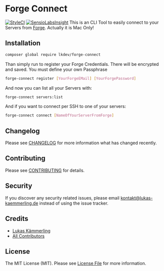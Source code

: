# Forge Connect
[![StyleCI](https://styleci.io/repos/75338534/shield?branch=master)](https://styleci.io/repos/75338534)
[![SensioLabsInsight](https://insight.sensiolabs.com/projects/cd4cd41e-5fd9-4f89-9c4a-d330a658f75a/small.png)](https://insight.sensiolabs.com/projects/cd4cd41e-5fd9-4f89-9c4a-d330a658f75a)
This is an CLI Tool to easily connect to your Servers from [Forge](https://forge.laravel.com). Actually it is Mac Only!
## Installation

```bash
composer global require lkdev/forge-connect
```

Than simply run to register your Forge Credentials. There will be encrypted and saved. You must define your own Passphrase
```bash
forge-connect register [YourForgeEMail] [YourForgePassword]
```
And now you can list all your Servers with:
```bash
forge-connect servers:list
```

And if you want to connect per SSH to one of your servers:
```bash
forge-connect connect [NameOfYourServerFromForge]
```

## Changelog

Please see [CHANGELOG](CHANGELOG.md) for more information what has changed recently.

## Contributing

Please see [CONTRIBUTING](CONTRIBUTING.md) for details.

## Security

If you discover any security related issues, please email kontakt@lukas-kaemmerling.de instead of using the issue tracker.

## Credits

- [Lukas Kämmerling](https://github.com/LKDevelopment)
- [All Contributors](../../contributors)

## License

The MIT License (MIT). Please see [License File](LICENSE.md) for more information.
